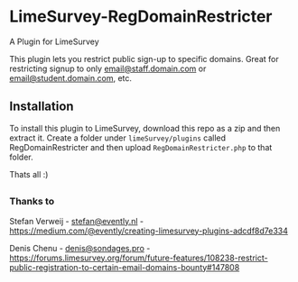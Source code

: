 # LimeSurvey-RegDomainRestricter

A Plugin for LimeSurvey


This plugin lets you restrict public sign-up to specific domains. Great for restricting signup to only email@staff.domain.com or email@student.domain.com, etc.

## Installation

To install this plugin to LimeSurvey, download this repo as a zip and then extract it. Create a folder under `limeSurvey/plugins` called RegDomainRestricter and then upload `RegDomainRestricter.php` to that folder.

Thats all :)
## 
### Thanks to

Stefan Verweij - stefan@evently.nl - https://medium.com/@evently/creating-limesurvey-plugins-adcdf8d7e334

Denis Chenu - denis@sondages.pro - https://forums.limesurvey.org/forum/future-features/108238-restrict-public-registration-to-certain-email-domains-bounty#147808


